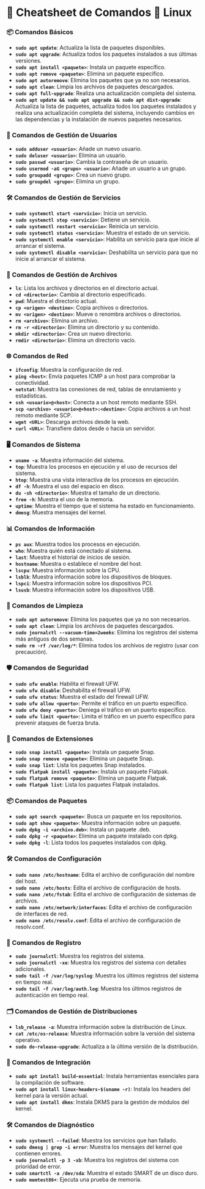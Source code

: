 # 📝 Cheatsheet de Comandos 🐧 Linux

### 📦 Comandos Básicos

- **`sudo apt update`**: Actualiza la lista de paquetes disponibles.
- **`sudo apt upgrade`**: Actualiza todos los paquetes instalados a sus últimas versiones.
- **`sudo apt install <paquete>`**: Instala un paquete específico.
- **`sudo apt remove <paquete>`**: Elimina un paquete específico.
- **`sudo apt autoremove`**: Elimina los paquetes que ya no son necesarios.
- **`sudo apt clean`**: Limpia los archivos de paquetes descargados.
- **`sudo apt full-upgrade`**: Realiza una actualización completa del sistema.
- **`sudo apt update && sudo apt upgrade && sudo apt dist-upgrade`**: Actualiza la lista de paquetes, actualiza todos los paquetes instalados y realiza una actualización completa del sistema, incluyendo cambios en las dependencias y la instalación de nuevos paquetes necesarios.

### 🔧 Comandos de Gestión de Usuarios

- **`sudo adduser <usuario>`**: Añade un nuevo usuario.
- **`sudo deluser <usuario>`**: Elimina un usuario.
- **`sudo passwd <usuario>`**: Cambia la contraseña de un usuario.
- **`sudo usermod -aG <grupo> <usuario>`**: Añade un usuario a un grupo.
- **`sudo groupadd <grupo>`**: Crea un nuevo grupo.
- **`sudo groupdel <grupo>`**: Elimina un grupo.

### 🛠️ Comandos de Gestión de Servicios

- **`sudo systemctl start <servicio>`**: Inicia un servicio.
- **`sudo systemctl stop <servicio>`**: Detiene un servicio.
- **`sudo systemctl restart <servicio>`**: Reinicia un servicio.
- **`sudo systemctl status <servicio>`**: Muestra el estado de un servicio.
- **`sudo systemctl enable <servicio>`**: Habilita un servicio para que inicie al arrancar el sistema.
- **`sudo systemctl disable <servicio>`**: Deshabilita un servicio para que no inicie al arrancar el sistema.

### 📂 Comandos de Gestión de Archivos

- **`ls`**: Lista los archivos y directorios en el directorio actual.
- **`cd <directorio>`**: Cambia al directorio especificado.
- **`pwd`**: Muestra el directorio actual.
- **`cp <origen> <destino>`**: Copia archivos o directorios.
- **`mv <origen> <destino>`**: Mueve o renombra archivos o directorios.
- **`rm <archivo>`**: Elimina un archivo.
- **`rm -r <directorio>`**: Elimina un directorio y su contenido.
- **`mkdir <directorio>`**: Crea un nuevo directorio.
- **`rmdir <directorio>`**: Elimina un directorio vacío.

### 🌐 Comandos de Red

- **`ifconfig`**: Muestra la configuración de red.
- **`ping <host>`**: Envía paquetes ICMP a un host para comprobar la conectividad.
- **`netstat`**: Muestra las conexiones de red, tablas de enrutamiento y estadísticas.
- **`ssh <usuario>@<host>`**: Conecta a un host remoto mediante SSH.
- **`scp <archivo> <usuario>@<host>:<destino>`**: Copia archivos a un host remoto mediante SCP.
- **`wget <URL>`**: Descarga archivos desde la web.
- **`curl <URL>`**: Transfiere datos desde o hacia un servidor.

### 🖥️ Comandos de Sistema

- **`uname -a`**: Muestra información del sistema.
- **`top`**: Muestra los procesos en ejecución y el uso de recursos del sistema.
- **`htop`**: Muestra una vista interactiva de los procesos en ejecución.
- **`df -h`**: Muestra el uso del espacio en disco.
- **`du -sh <directorio>`**: Muestra el tamaño de un directorio.
- **`free -h`**: Muestra el uso de la memoria.
- **`uptime`**: Muestra el tiempo que el sistema ha estado en funcionamiento.
- **`dmesg`**: Muestra mensajes del kernel.

### 📊 Comandos de Información

- **`ps aux`**: Muestra todos los procesos en ejecución.
- **`who`**: Muestra quién está conectado al sistema.
- **`last`**: Muestra el historial de inicios de sesión.
- **`hostname`**: Muestra o establece el nombre del host.
- **`lscpu`**: Muestra información sobre la CPU.
- **`lsblk`**: Muestra información sobre los dispositivos de bloques.
- **`lspci`**: Muestra información sobre los dispositivos PCI.
- **`lsusb`**: Muestra información sobre los dispositivos USB.

### 🧹 Comandos de Limpieza

- **`sudo apt autoremove`**: Elimina los paquetes que ya no son necesarios.
- **`sudo apt clean`**: Limpia los archivos de paquetes descargados.
- **`sudo journalctl --vacuum-time=2weeks`**: Elimina los registros del sistema más antiguos de dos semanas.
- **`sudo rm -rf /var/log/*`**: Elimina todos los archivos de registro (usar con precaución).

### 🛡️ Comandos de Seguridad

- **`sudo ufw enable`**: Habilita el firewall UFW.
- **`sudo ufw disable`**: Deshabilita el firewall UFW.
- **`sudo ufw status`**: Muestra el estado del firewall UFW.
- **`sudo ufw allow <puerto>`**: Permite el tráfico en un puerto específico.
- **`sudo ufw deny <puerto>`**: Deniega el tráfico en un puerto específico.
- **`sudo ufw limit <puerto>`**: Limita el tráfico en un puerto específico para prevenir ataques de fuerza bruta.

### 🧩 Comandos de Extensiones

- **`sudo snap install <paquete>`**: Instala un paquete Snap.
- **`sudo snap remove <paquete>`**: Elimina un paquete Snap.
- **`sudo snap list`**: Lista los paquetes Snap instalados.
- **`sudo flatpak install <paquete>`**: Instala un paquete Flatpak.
- **`sudo flatpak remove <paquete>`**: Elimina un paquete Flatpak.
- **`sudo flatpak list`**: Lista los paquetes Flatpak instalados.

### 📦 Comandos de Paquetes

- **`sudo apt search <paquete>`**: Busca un paquete en los repositorios.
- **`sudo apt show <paquete>`**: Muestra información sobre un paquete.
- **`sudo dpkg -i <archivo.deb>`**: Instala un paquete .deb.
- **`sudo dpkg -r <paquete>`**: Elimina un paquete instalado con dpkg.
- **`sudo dpkg -l`**: Lista todos los paquetes instalados con dpkg.

### 🛠️ Comandos de Configuración

- **`sudo nano /etc/hostname`**: Edita el archivo de configuración del nombre del host.
- **`sudo nano /etc/hosts`**: Edita el archivo de configuración de hosts.
- **`sudo nano /etc/fstab`**: Edita el archivo de configuración de sistemas de archivos.
- **`sudo nano /etc/network/interfaces`**: Edita el archivo de configuración de interfaces de red.
- **`sudo nano /etc/resolv.conf`**: Edita el archivo de configuración de resolv.conf.

### 📜 Comandos de Registro

- **`sudo journalctl`**: Muestra los registros del sistema.
- **`sudo journalctl -xe`**: Muestra los registros del sistema con detalles adicionales.
- **`sudo tail -f /var/log/syslog`**: Muestra los últimos registros del sistema en tiempo real.
- **`sudo tail -f /var/log/auth.log`**: Muestra los últimos registros de autenticación en tiempo real.

### 🗂️ Comandos de Gestión de Distribuciones

- **`lsb_release -a`**: Muestra información sobre la distribución de Linux.
- **`cat /etc/os-release`**: Muestra información sobre la versión del sistema operativo.
- **`sudo do-release-upgrade`**: Actualiza a la última versión de la distribución.

### 🧩 Comandos de Integración

- **`sudo apt install build-essential`**: Instala herramientas esenciales para la compilación de software.
- **`sudo apt install linux-headers-$(uname -r)`**: Instala los headers del kernel para la versión actual.
- **`sudo apt install dkms`**: Instala DKMS para la gestión de módulos del kernel.

### 🛠️ Comandos de Diagnóstico

- **`sudo systemctl --failed`**: Muestra los servicios que han fallado.
- **`sudo dmesg | grep -i error`**: Muestra los mensajes del kernel que contienen errores.
- **`sudo journalctl -p 3 -xb`**: Muestra los registros del sistema con prioridad de error.
- **`sudo smartctl -a /dev/sda`**: Muestra el estado SMART de un disco duro.
- **`sudo memtest86+`**: Ejecuta una prueba de memoria.
